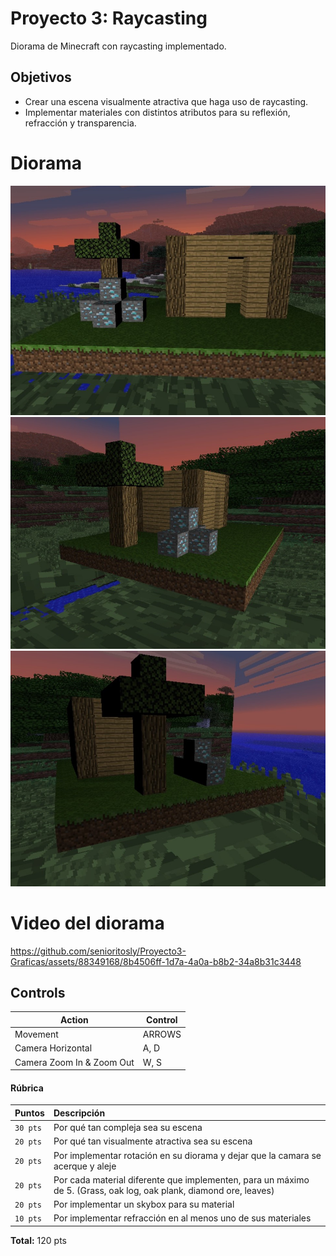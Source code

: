 # Proyecto 3: Raycasting
Diorama de Minecraft con raycasting implementado. 

## Objetivos
- Crear una escena visualmente atractiva que haga uso de raycasting.
- Implementar materiales con distintos atributos para su reflexión, refracción y transparencia.

# Diorama
![diorama1](diorama1.jpeg)
![diorama2](diorama2.jpeg)
![diorama3](diorama3.jpeg)

# Video del diorama
https://github.com/senioritosly/Proyecto3-Graficas/assets/88349168/8b4506ff-1d7a-4a0a-b8b2-34a8b31c3448

## Controls

| Action             | Control                                                                |
| ----------------- | ------------------------------------------------------------------ |
| Movement | ARROWS |
| Camera Horizontal | A, D |
| Camera Zoom In & Zoom Out | W, S |

#### Rúbrica

| Puntos | Descripción                     |
| :-------- | :-------------------------------- |
| `30 pts`              | Por qué tan compleja sea su escena |
| `20 pts`              | Por qué tan visualmente atractiva sea su escena |
| `20 pts`              | Por implementar rotación en su diorama y dejar que la camara se acerque y aleje |
| `20 pts`              | Por cada material diferente que implementen, para un máximo de 5. (Grass, oak log, oak plank, diamond ore, leaves) |
| `20 pts`              | Por implementar un skybox para su material |
| `10 pts`              | Por implementar refracción en al menos uno de sus materiales |

**Total:** 120 pts
